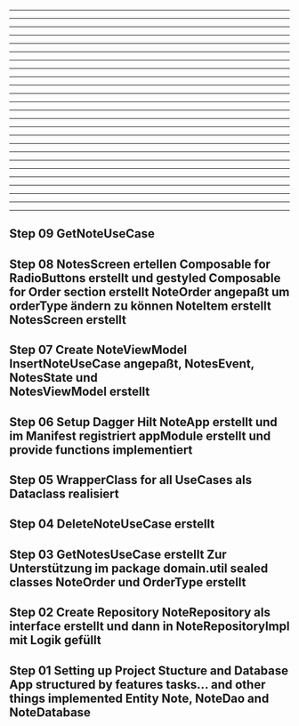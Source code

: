 -----------------------------------------------------------------------------------------
-----------------------------------------------------------------------------------------
-----------------------------------------------------------------------------------------
-----------------------------------------------------------------------------------------
-----------------------------------------------------------------------------------------
-----------------------------------------------------------------------------------------
-----------------------------------------------------------------------------------------
-----------------------------------------------------------------------------------------
-----------------------------------------------------------------------------------------
-----------------------------------------------------------------------------------------
-----------------------------------------------------------------------------------------
-----------------------------------------------------------------------------------------
-----------------------------------------------------------------------------------------
-----------------------------------------------------------------------------------------
-----------------------------------------------------------------------------------------
-----------------------------------------------------------------------------------------
-----------------------------------------------------------------------------------------
-----------------------------------------------------------------------------------------
-----------------------------------------------------------------------------------------
-----------------------------------------------------------------------------------------
-----------------------------------------------------------------------------------------
-----------------------------------------------------------------------------------------
-----------------------------------------------------------------------------------------
-----------------------------------------------------------------------------------------
-----------------------------------------------------------------------------------------
Step 09 GetNoteUseCase
-----------------------------------------------------------------------------------------
Step 08 NotesScreen ertellen
        Composable for RadioButtons erstellt und gestyled
        Composable for Order section erstellt
        NoteOrder angepaßt um orderType ändern zu können
        NoteItem erstellt
        NotesScreen erstellt
-----------------------------------------------------------------------------------------
Step 07 Create NoteViewModel
        InsertNoteUseCase angepaßt, NotesEvent, NotesState und  
        NotesViewModel erstellt
-----------------------------------------------------------------------------------------
Step 06 Setup Dagger Hilt
        NoteApp erstellt und im Manifest registriert
        appModule erstellt und provide functions implementiert
-----------------------------------------------------------------------------------------
Step 05 WrapperClass for all UseCases
        als Dataclass realisiert
-----------------------------------------------------------------------------------------
Step 04 DeleteNoteUseCase erstellt
-----------------------------------------------------------------------------------------
Step 03 GetNotesUseCase erstellt
        Zur Unterstützung im package domain.util sealed classes NoteOrder und OrderType
        erstellt
-----------------------------------------------------------------------------------------
Step 02 Create Repository
        NoteRepository als interface erstellt und dann in NoteRepositoryImpl mit Logik
        gefüllt
-----------------------------------------------------------------------------------------
Step 01 Setting up Project Stucture and Database
        App structured by features tasks... and other things
        implemented Entity Note, NoteDao and NoteDatabase
-----------------------------------------------------------------------------------------